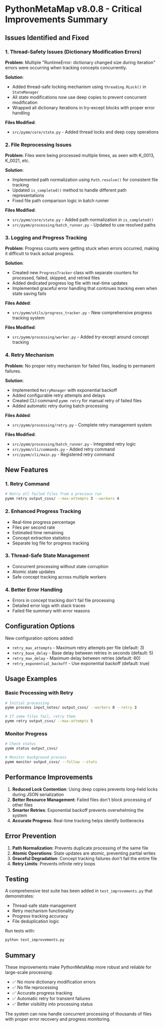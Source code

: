 # PythonMetaMap v8.0.8 - Critical Improvements Summary

## Issues Identified and Fixed

### 1. **Thread-Safety Issues (Dictionary Modification Errors)**

**Problem**: Multiple "RuntimeError: dictionary changed size during iteration" errors were occurring when tracking concepts concurrently.

**Solution**: 
- Added thread-safe locking mechanism using `threading.RLock()` in `StateManager`
- All state modifications now use deep copies to prevent concurrent modification
- Wrapped all dictionary iterations in try-except blocks with proper error handling

**Files Modified**:
- `src/pymm/core/state.py` - Added thread locks and deep copy operations

### 2. **File Reprocessing Issues**

**Problem**: Files were being processed multiple times, as seen with K_0013, K_0021, etc.

**Solution**:
- Implemented path normalization using `Path.resolve()` for consistent file tracking
- Updated `is_completed()` method to handle different path representations
- Fixed file path comparison logic in batch runner

**Files Modified**:
- `src/pymm/core/state.py` - Added path normalization in `is_completed()`
- `src/pymm/processing/batch_runner.py` - Updated to use resolved paths

### 3. **Logging and Progress Tracking**

**Problem**: Progress counts were getting stuck when errors occurred, making it difficult to track actual progress.

**Solution**:
- Created new `ProgressTracker` class with separate counters for processed, failed, skipped, and retried files
- Added dedicated progress log file with real-time updates
- Implemented graceful error handling that continues tracking even when state saving fails

**Files Added**:
- `src/pymm/utils/progress_tracker.py` - New comprehensive progress tracking system

**Files Modified**:
- `src/pymm/processing/worker.py` - Added try-except around concept tracking

### 4. **Retry Mechanism**

**Problem**: No proper retry mechanism for failed files, leading to permanent failures.

**Solution**:
- Implemented `RetryManager` with exponential backoff
- Added configurable retry attempts and delays
- Created CLI command `pymm retry` for manual retry of failed files
- Added automatic retry during batch processing

**Files Added**:
- `src/pymm/processing/retry.py` - Complete retry management system

**Files Modified**:
- `src/pymm/processing/batch_runner.py` - Integrated retry logic
- `src/pymm/cli/commands.py` - Added retry command
- `src/pymm/cli/main.py` - Registered retry command

## New Features

### 1. **Retry Command**
```bash
# Retry all failed files from a previous run
pymm retry output_csvs/ --max-attempts 3 --workers 4
```

### 2. **Enhanced Progress Tracking**
- Real-time progress percentage
- Files per second rate
- Estimated time remaining
- Concept extraction statistics
- Separate log file for progress tracking

### 3. **Thread-Safe State Management**
- Concurrent processing without state corruption
- Atomic state updates
- Safe concept tracking across multiple workers

### 4. **Better Error Handling**
- Errors in concept tracking don't fail file processing
- Detailed error logs with stack traces
- Failed file summary with error reasons

## Configuration Options

New configuration options added:
- `retry_max_attempts` - Maximum retry attempts per file (default: 3)
- `retry_base_delay` - Base delay between retries in seconds (default: 5)
- `retry_max_delay` - Maximum delay between retries (default: 60)
- `retry_exponential_backoff` - Use exponential backoff (default: true)

## Usage Examples

### Basic Processing with Retry
```bash
# Initial processing
pymm process input_notes/ output_csvs/ --workers 8 --retry 3

# If some files fail, retry them
pymm retry output_csvs/ --max-attempts 5
```

### Monitor Progress
```bash
# Check status
pymm status output_csvs/

# Monitor background process
pymm monitor output_csvs/ --follow --stats
```

## Performance Improvements

1. **Reduced Lock Contention**: Using deep copies prevents long-held locks during JSON serialization
2. **Better Resource Management**: Failed files don't block processing of other files
3. **Smarter Retries**: Exponential backoff prevents overwhelming the system
4. **Accurate Progress**: Real-time tracking helps identify bottlenecks

## Error Prevention

1. **Path Normalization**: Prevents duplicate processing of the same file
2. **Atomic Operations**: State updates are atomic, preventing partial writes
3. **Graceful Degradation**: Concept tracking failures don't fail the entire file
4. **Retry Limits**: Prevents infinite retry loops

## Testing

A comprehensive test suite has been added in `test_improvements.py` that demonstrates:
- Thread-safe state management
- Retry mechanism functionality
- Progress tracking accuracy
- File deduplication logic

Run tests with:
```bash
python test_improvements.py
```

## Summary

These improvements make PythonMetaMap more robust and reliable for large-scale processing:
- ✅ No more dictionary modification errors
- ✅ No file reprocessing
- ✅ Accurate progress tracking
- ✅ Automatic retry for transient failures
- ✅ Better visibility into processing status

The system can now handle concurrent processing of thousands of files with proper error recovery and progress monitoring. 